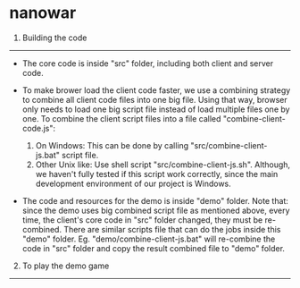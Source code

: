 nanowar
========
1. Building the code
----------------------------
- The core code is inside "src" folder, including both client and server code.
- To make brower load the client code faster, we use a combining strategy to combine all client code files into one big file. Using that way, browser only needs to load one big script file instead of load multiple files one by one. 
To combine the client script files into a file called "combine-client-code.js":
	1. On Windows:
	This can be done by calling "src/combine-client-js.bat" script file. 
	2. Other Unix like:
	Use shell script "src/combine-client-js.sh". Although, we haven't fully tested if this script work correctly, since the main development environment of our project is Windows.

- The code and resources for the demo is inside "demo" folder. Note that: since the demo uses big combined script file as mentioned above, every time, the client's core code in "src" folder changed, they must be re-combined. There are similar scripts file that can do the jobs inside this "demo" folder. Eg. "demo/combine-client-js.bat" will re-combine the code in "src" folder and copy the result combined file to "demo" folder.

2. To play the demo game
------------------------------
